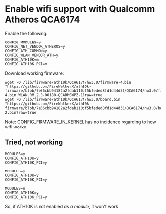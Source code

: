# Enable wifi support with Qualcomm Atheros QCA6174

Enable the following:

```
CONFIG_MODULES=y
CONFIG_NET_VENDOR_ATHEROS=y
CONFIG_ATH_COMMON=y
CONFIG_WLAN_VENDOR_ATH=y
CONFIG_ATH10K=m
CONFIG_ATH10K_PCI=m
```

Download working firmware:

```
wget -O /lib/firmware/ath10k/QCA6174/hw3.0/firmware-4.bin "https://github.com/FireWalkerX/ath10k-firmware/blob/7e56cbb94182a2fdab110cf5bfeded8fd1d44d30/QCA6174/hw3.0/firmware-4.bin_WLAN.RM.2.0-00180-QCARMSWPZ-1?raw=true
wget -O /lib/firmware/ath10k/QCA6174/hw3.0/board.bin "https://github.com/FireWalkerX/ath10k-firmware/blob/7e56cbb94182a2fdab110cf5bfeded8fd1d44d30/QCA6174/hw3.0/board-2.bin?raw=true
```

Note: CONFIG_FIRMWARE_IN_KERNEL has no incidence regarding to how wifi works


## Tried, not working

```
MODULES=y
CONFIG_ATH10K=y
CONFIG_ATH10K_PCI=y
```

```
MODULES=y
CONFIG_ATH10K=y
CONFIG_ATH10K_PCI=y
```

```
MODULES=n
CONFIG_ATH10K=y
CONFIG_ATH10K_PCI=y
```

So, if ATH10K is not enabled *as a module*, it won't work
